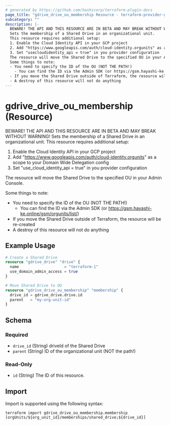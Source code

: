 ```yaml
---
# generated by https://github.com/hashicorp/terraform-plugin-docs
page_title: "gdrive_drive_ou_membership Resource - terraform-provider-gdrive"
subcategory: ""
description: |-
  BEWARE! THE API AND THIS RESOURCE ARE IN BETA AND MAY BREAK WITHOUT WARNING!
  Sets the membership of a Shared Drive in an organizational unit.
  This resource requires additional setup:
  1. Enable the Cloud Identity API in your GCP project
  2. Add "https://www.googleapis.com/auth/cloud-identity.orgunits" as a scope to your Domain Wide Delegation config
  3. Set "usecloudidentity_api = true" in you provider configuration
  The resource will move the Shared Drive to the specified OU in your Admin Console.
  Some things to note:
  - You need to specify the ID of the OU (NOT THE PATH!)
    - You can find the ID via the Admin SDK (or https://gsm.hayashi-ke.online/gsm/orgunits/list/)
  - If you move the Shared Drive outside of Terraform, the resource will be re-created
  - A destroy of this resource will not do anything
---
```


# gdrive_drive_ou_membership (Resource)

BEWARE! THE API AND THIS RESOURCE ARE IN BETA AND MAY BREAK WITHOUT WARNING!
Sets the membership of a Shared Drive in an organizational unit.
This resource requires additional setup:
1. Enable the Cloud Identity API in your GCP project
2. Add "https://www.googleapis.com/auth/cloud-identity.orgunits" as a scope to your Domain Wide Delegation config
3. Set "use_cloud_identity_api = true" in you provider configuration

The resource will move the Shared Drive to the specified OU in your Admin Console.

Some things to note:
- You need to specify the ID of the OU (NOT THE PATH!)
  - You can find the ID via the Admin SDK (or https://gsm.hayashi-ke.online/gsm/orgunits/list/)
- If you move the Shared Drive outside of Terraform, the resource will be re-created
- A destroy of this resource will not do anything

## Example Usage

```terraform
# Create a Shared Drive
resource "gdrive_drive" "drive" {
  name                    = "terraform-1"
  use_domain_admin_access = true
}

# Move Shared Drive to OU
resource "gdrive_drive_ou_membership" "membership" {
  drive_id = gdrive_drive.drive.id
  parent   = "my-org-unit-id"
}
```

<!-- schema generated by tfplugindocs -->
## Schema

### Required

- `drive_id` (String) driveId of the Shared Drive
- `parent` (String) ID of the organizational unit (NOT the path!)

### Read-Only

- `id` (String) The ID of this resource.

## Import

Import is supported using the following syntax:

```shell
terraform import gdrive_drive_ou_membership.membership [orgUnits/${org_unit_id}/memberships/shared_drive;${drive_id}]
```
